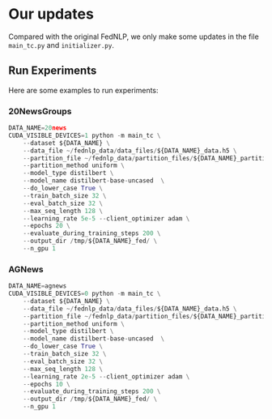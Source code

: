 # Our updates

Compared with the original FedNLP, we only make some updates in the file ``main_tc.py`` and ``initializer.py``.

## Run Experiments
Here are some examples to run experiments:
### 20NewsGroups
```python
DATA_NAME=20news
CUDA_VISIBLE_DEVICES=1 python -m main_tc \
    --dataset ${DATA_NAME} \
    --data_file ~/fednlp_data/data_files/${DATA_NAME}_data.h5 \
    --partition_file ~/fednlp_data/partition_files/${DATA_NAME}_partition.h5 \
    --partition_method uniform \
    --model_type distilbert \
    --model_name distilbert-base-uncased  \
    --do_lower_case True \
    --train_batch_size 32 \
    --eval_batch_size 32 \
    --max_seq_length 128 \
    --learning_rate 5e-5 --client_optimizer adam \
    --epochs 20 \
    --evaluate_during_training_steps 200 \
    --output_dir /tmp/${DATA_NAME}_fed/ \
    --n_gpu 1
```

### AGNews
```python
DATA_NAME=agnews
CUDA_VISIBLE_DEVICES=0 python -m main_tc \
    --dataset ${DATA_NAME} \
    --data_file ~/fednlp_data/data_files/${DATA_NAME}_data.h5 \
    --partition_file ~/fednlp_data/partition_files/${DATA_NAME}_partition.h5 \
    --partition_method uniform \
    --model_type distilbert \
    --model_name distilbert-base-uncased  \
    --do_lower_case True \
    --train_batch_size 32 \
    --eval_batch_size 32 \
    --max_seq_length 128 \
    --learning_rate 2e-5 --client_optimizer adam \
    --epochs 10 \
    --evaluate_during_training_steps 200 \
    --output_dir /tmp/${DATA_NAME}_fed/ \
    --n_gpu 1
```

